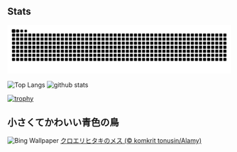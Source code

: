 ## Stats
<picture>
  <source media="(prefers-color-scheme: dark)" srcset="https://raw.githubusercontent.com/ba230t/ba230t/output/github-contribution-grid-snake-dark.svg">
  <source media="(prefers-color-scheme: light)" srcset="https://raw.githubusercontent.com/ba230t/ba230t/output/github-contribution-grid-snake.svg">
  <img alt="github contribution grid snake animation" src="https://raw.githubusercontent.com/ba230t/ba230t/output/github-contribution-grid-snake.svg">
</picture>

<p align="left">
  <img alt="Top Langs" height="150px" src="https://github-readme-stats.vercel.app/api/top-langs/?username=ba230t&layout=compact&theme=transparent" />
  <img alt="github stats" height="150px" src="https://github-readme-stats.vercel.app/api?username=ba230t&theme=transparent" />
</p>

[![trophy](https://github-profile-trophy.vercel.app/?username=ba230t&theme=transparent&column=7)](https://github.com/ryo-ma/github-profile-trophy)


<!-- Bing Wallpaper Start -->
## 小さくてかわいい青色の鳥
![Bing Wallpaper](https://www.bing.com/th?id=OHR.NestingMonarch_JA-JP0784290288_1920x1080.jpg&rf=LaDigue_1920x1080.jpg&pid=hp)
[クロエリヒタキのメス (© komkrit tonusin/Alamy)](https://www.bing.com/search?q=%E3%82%AF%E3%83%AD%E3%82%A8%E3%83%AA%E3%83%92%E3%82%BF%E3%82%AD&form=hpcapt&filters=HpDate%3a%2220250327_1500%22)
<!-- Bing Wallpaper End -->
